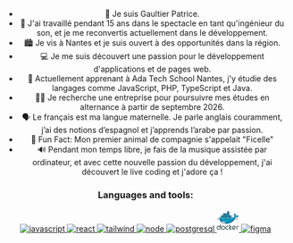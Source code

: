  <ul align="center">
    <li>👋 Je suis Gaultier Patrice.</li>
    <li>🎤 J'ai travaillé pendant 15 ans dans le spectacle en tant qu'ingénieur du son, et je me reconvertis actuellement dans le développement.</li>
    <li>🏙 Je vis à Nantes et je suis ouvert à des opportunités dans la région.</li>
    <li>💻 Je me suis découvert une passion pour le développement d'applications et de pages web.</li>
    <li>🌱 Actuellement apprenant à Ada Tech School Nantes, j'y étudie des langages comme JavaScript, PHP, TypeScript et Java.</li>
    <li>🕵️‍♂️ Je recherche une entreprise pour poursuivre mes études en alternance à partir de septembre 2026.</li>
    <li>🗣 Le français est ma langue maternelle. Je parle anglais couramment, j’ai des notions d’espagnol et j’apprends l’arabe par passion.</li>
    <li>🐶 Fun Fact: Mon premier animal de compagnie s'appelait "Ficelle"</li>
    <li>🔊 Pendant mon temps libre, je fais de la musique assistée par ordinateur, et avec cette nouvelle passion du développement, j'ai découvert le live coding et j'adore ça !</li>
</ul>

<h3 align="center">Languages and tools:</h3>
<p align="center">
    <a href="https://developer.mozilla.org/en-US/docs/Web/JavaScript" target="_blank" rel="noreferrer"> 
        <img src="https://user-images.githubusercontent.com/25181517/117447155-6a868a00-af3d-11eb-9cfe-245df15c9f3f.png" alt="javascript" width="40" height="40"/> 
    </a>
    <a href="https://react.dev" target="_blank" rel="noreferrer"> 
        <img src="https://user-images.githubusercontent.com/25181517/183897015-94a058a6-b86e-4e42-a37f-bf92061753e5.png" alt="react" width="40" height="40"/> 
    </a>
    <a href="https://tailwindcss.com/" target="_blank" rel="noreferrer"> 
    <img src="https://user-images.githubusercontent.com/25181517/202896760-337261ed-ee92-4979-84c4-d4b829c7355d.png" alt="tailwind" width="40" height="40"/> 
    </a>
    <a href="https://nodejs.org/" target="_blank" rel="noreferrer"> 
    <img src="https://user-images.githubusercontent.com/25181517/183568594-85e280a7-0d7e-4d1a-9028-c8c2209e073c.png" alt="node" width="40" height="40"/> 
    </a>
    <a href="https://www.postgresql.org/" target="_blank" rel="noreferrer"> 
    <img src="https://user-images.githubusercontent.com/25181517/117208740-bfb78400-adf5-11eb-97bb-09072b6bedfc.png" alt="postgresql" width="40" height="40"/> 
    </a>
    <a href="https://www.docker.com/" target="_blank" rel="noreferrer"> 
    <img src="https://raw.githubusercontent.com/devicons/devicon/master/icons/docker/docker-original-wordmark.svg" alt="docker" width="40" height="40"/> 
    </a> 
    <a href="https://www.figma.com" target="_blank" rel="noreferrer"> 
        <img src="https://user-images.githubusercontent.com/25181517/189715289-df3ee512-6eca-463f-a0f4-c10d94a06b2f.png" alt="figma" width="40" height="40"/> 
    </a>
    

    

<!--
**gaultierpatrice/gaultierpatrice** is a ✨ _special_ ✨ repository because its `README.md` (this file) appears on your GitHub profile.

Here are some ideas to get you started:

- 🔭 I’m currently working on ...
- 🌱 I’m currently learning ...
- 👯 I’m looking to collaborate on ...
- 🤔 I’m looking for help with ...
- 💬 Ask me about ...
- 📫 How to reach me: ...
- 😄 Pronouns: ...
- ⚡ Fun fact: ...
-->
